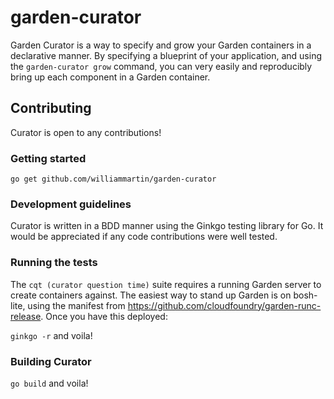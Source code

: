 # garden-curator
Garden Curator is a way to specify and grow your Garden containers in a declarative manner. By specifying a blueprint of your application, and using the `garden-curator grow` command, you can very easily and reproducibly bring up each component in a Garden container.

## Contributing
Curator is open to any contributions!

### Getting started
`go get github.com/williammartin/garden-curator`

### Development guidelines
Curator is written in a BDD manner using the Ginkgo testing library for Go. It would be appreciated if any code contributions were well tested.

### Running the tests
The `cqt (curator question time)` suite requires a running Garden server to create containers against. The easiest way to stand up Garden is on bosh-lite, using the manifest from https://github.com/cloudfoundry/garden-runc-release. Once you have this deployed:

`ginkgo -r` and voila!

### Building Curator
`go build` and voila!

